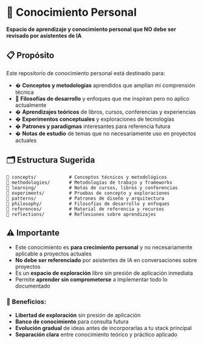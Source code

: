 # 🧠 Conocimiento Personal

**Espacio de aprendizaje y conocimiento personal que NO debe ser revisado por asistentes de IA**

## 📋 Propósito

Este repositorio de conocimiento personal está destinado para:

- � **Conceptos y metodologías** aprendidos que amplían mi comprensión técnica
- 🎯 **Filosofías de desarrollo** y enfoques que me inspiran pero no aplico actualmente
- � **Aprendizajes teóricos** de libros, cursos, conferencias y experiencias
- � **Experimentos conceptuales** y exploraciones de tecnologías
- � **Patrones y paradigmas** interesantes para referencia futura
- � **Notas de estudio** de temas que no necesariamente uso en proyectos actuales

## 🗂️ Estructura Sugerida

```
📁 concepts/            # Conceptos técnicos y metodológicos
📁 methodologies/       # Metodologías de trabajo y frameworks
📁 learning/            # Notas de cursos, libros y conferencias
📁 experiments/         # Pruebas de concepto y exploraciones
📁 patterns/            # Patrones de diseño y arquitectura
📁 philosophy/          # Filosofías de desarrollo y enfoques
📁 references/          # Material de referencia y recursos
📁 reflections/         # Reflexiones sobre aprendizajes
```

## ⚠️ Importante

- Este conocimiento es **para crecimiento personal** y no necesariamente aplicable a proyectos actuales
- **No debe ser referenciado** por asistentes de IA en conversaciones sobre proyectos
- Es un **espacio de exploración** libre sin presión de aplicación inmediata
- Permite **aprender sin comprometerse** a implementar todo lo documentado

### 🎯 Beneficios:
- **Libertad de exploración** sin presión de aplicación
- **Banco de conocimiento** para consulta futura
- **Evolución gradual** de ideas antes de incorporarlas a tu stack principal
- **Separación clara** entre conocimiento teórico y práctico aplicado
